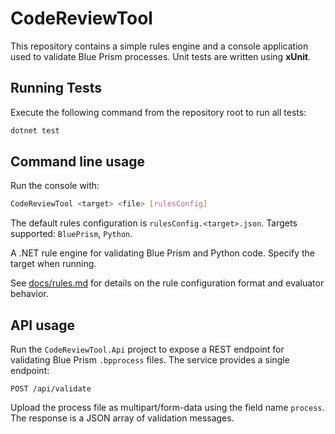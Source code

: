 # CodeReviewTool


This repository contains a simple rules engine and a console application used to validate Blue Prism processes. Unit tests are written using **xUnit**.

## Running Tests

Execute the following command from the repository root to run all tests:

```bash
dotnet test
```

## Command line usage
Run the console with:
```bash
CodeReviewTool <target> <file> [rulesConfig]
```
The default rules configuration is `rulesConfig.<target>.json`. Targets supported: `BluePrism`, `Python`.


A .NET rule engine for validating Blue Prism and Python code. Specify the target when running.

See [docs/rules.md](docs/rules.md) for details on the rule configuration format and evaluator behavior.

## API usage

Run the `CodeReviewTool.Api` project to expose a REST endpoint for validating
Blue Prism `.bpprocess` files. The service provides a single endpoint:

```
POST /api/validate
```

Upload the process file as multipart/form-data using the field name `process`.
The response is a JSON array of validation messages.

